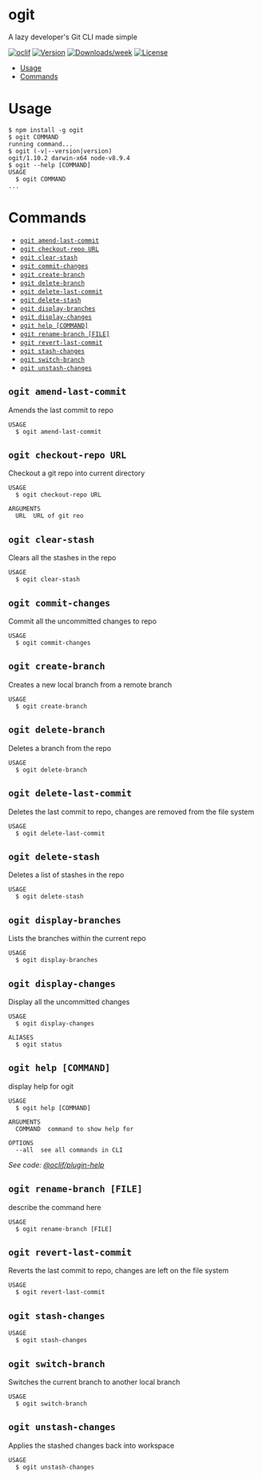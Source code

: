 # ogit

A lazy developer&#39;s Git CLI made simple

[![oclif](https://img.shields.io/badge/cli-oclif-brightgreen.svg)](https://oclif.io)
[![Version](https://img.shields.io/npm/v/ogit.svg)](https://npmjs.org/package/ogit)
[![Downloads/week](https://img.shields.io/npm/dw/ogit.svg)](https://npmjs.org/package/ogit)
[![License](https://img.shields.io/npm/l/ogit.svg)](https://github.com/shakilsiraj/ogit/blob/master/package.json)

<!-- toc -->

- [Usage](#usage)
- [Commands](#commands)
  <!-- tocstop -->

# Usage

<!-- usage -->

```sh-session
$ npm install -g ogit
$ ogit COMMAND
running command...
$ ogit (-v|--version|version)
ogit/1.10.2 darwin-x64 node-v8.9.4
$ ogit --help [COMMAND]
USAGE
  $ ogit COMMAND
...
```

<!-- usagestop -->

# Commands

<!-- commands -->

- [`ogit amend-last-commit`](#ogit-amend-last-commit)
- [`ogit checkout-repo URL`](#ogit-checkout-repo-url)
- [`ogit clear-stash`](#ogit-clear-stash)
- [`ogit commit-changes`](#ogit-commit-changes)
- [`ogit create-branch`](#ogit-create-branch)
- [`ogit delete-branch`](#ogit-delete-branch)
- [`ogit delete-last-commit`](#ogit-delete-last-commit)
- [`ogit delete-stash`](#ogit-delete-stash)
- [`ogit display-branches`](#ogit-display-branches)
- [`ogit display-changes`](#ogit-display-changes)
- [`ogit help [COMMAND]`](#ogit-help-command)
- [`ogit rename-branch [FILE]`](#ogit-rename-branch-file)
- [`ogit revert-last-commit`](#ogit-revert-last-commit)
- [`ogit stash-changes`](#ogit-stash-changes)
- [`ogit switch-branch`](#ogit-switch-branch)
- [`ogit unstash-changes`](#ogit-unstash-changes)

## `ogit amend-last-commit`

Amends the last commit to repo

```
USAGE
  $ ogit amend-last-commit
```

## `ogit checkout-repo URL`

Checkout a git repo into current directory

```
USAGE
  $ ogit checkout-repo URL

ARGUMENTS
  URL  URL of git reo
```

## `ogit clear-stash`

Clears all the stashes in the repo

```
USAGE
  $ ogit clear-stash
```

## `ogit commit-changes`

Commit all the uncommitted changes to repo

```
USAGE
  $ ogit commit-changes
```

## `ogit create-branch`

Creates a new local branch from a remote branch

```
USAGE
  $ ogit create-branch
```

## `ogit delete-branch`

Deletes a branch from the repo

```
USAGE
  $ ogit delete-branch
```

## `ogit delete-last-commit`

Deletes the last commit to repo, changes are removed from the file system

```
USAGE
  $ ogit delete-last-commit
```

## `ogit delete-stash`

Deletes a list of stashes in the repo

```
USAGE
  $ ogit delete-stash
```

## `ogit display-branches`

Lists the branches within the current repo

```
USAGE
  $ ogit display-branches
```

## `ogit display-changes`

Display all the uncommitted changes

```
USAGE
  $ ogit display-changes

ALIASES
  $ ogit status
```

## `ogit help [COMMAND]`

display help for ogit

```
USAGE
  $ ogit help [COMMAND]

ARGUMENTS
  COMMAND  command to show help for

OPTIONS
  --all  see all commands in CLI
```

_See code: [@oclif/plugin-help](https://github.com/oclif/plugin-help/blob/v2.1.3/src/commands/help.ts)_

## `ogit rename-branch [FILE]`

describe the command here

```
USAGE
  $ ogit rename-branch [FILE]
```

## `ogit revert-last-commit`

Reverts the last commit to repo, changes are left on the file system

```
USAGE
  $ ogit revert-last-commit
```

## `ogit stash-changes`

```
USAGE
  $ ogit stash-changes
```

## `ogit switch-branch`

Switches the current branch to another local branch

```
USAGE
  $ ogit switch-branch
```

## `ogit unstash-changes`

Applies the stashed changes back into workspace

```
USAGE
  $ ogit unstash-changes
```

<!-- commandsstop -->
